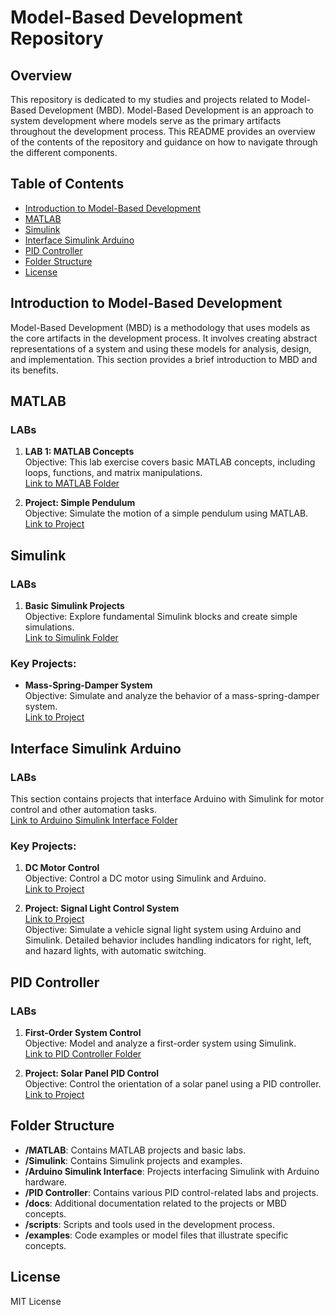 # Model-Based Development Repository

## Overview
This repository is dedicated to my studies and projects related to Model-Based Development (MBD). Model-Based Development is an approach to system development where models serve as the primary artifacts throughout the development process. This README provides an overview of the contents of the repository and guidance on how to navigate through the different components.

## Table of Contents
- [Introduction to Model-Based Development](#introduction-to-model-based-development)
- [MATLAB](#matlab)
- [Simulink](#simulink)
- [Interface Simulink Arduino](#interface-simulink-arduino)
- [PID Controller](#pid-controller)
- [Folder Structure](#folder-structure)
- [License](#license)

## Introduction to Model-Based Development
Model-Based Development (MBD) is a methodology that uses models as the core artifacts in the development process. It involves creating abstract representations of a system and using these models for analysis, design, and implementation. This section provides a brief introduction to MBD and its benefits.

## MATLAB
### LABs
1. **LAB 1: MATLAB Concepts**  
   Objective: This lab exercise covers basic MATLAB concepts, including loops, functions, and matrix manipulations.  
   [Link to MATLAB Folder](https://github.com/yassa404/Model-_Based_development/tree/main/MATLAB)

2. **Project: Simple Pendulum**  
   Objective: Simulate the motion of a simple pendulum using MATLAB.  
   [Link to Project](https://github.com/yassa404/Model-_Based_development/tree/main/MATLAB/Project)

## Simulink
### LABs
1. **Basic Simulink Projects**  
   Objective: Explore fundamental Simulink blocks and create simple simulations.  
   [Link to Simulink Folder](https://github.com/yassa404/Model-_Based_development/tree/main/Simulink)

### Key Projects:
- **Mass-Spring-Damper System**  
  Objective: Simulate and analyze the behavior of a mass-spring-damper system.  
  [Link to Project](https://github.com/yassa404/Model-_Based_development/tree/main/Simulink/Laps/mass_spring_dumper)

## Interface Simulink Arduino
### LABs
This section contains projects that interface Arduino with Simulink for motor control and other automation tasks.  
[Link to Arduino Simulink Interface Folder](https://github.com/yassa404/Model-_Based_development/tree/main/Arduino%20Simulink%20Interface)

### Key Projects:
1. **DC Motor Control**  
   Objective: Control a DC motor using Simulink and Arduino.  
   [Link to Project](https://github.com/yassa404/Model-_Based_development/tree/main/Arduino%20Simulink%20Interface/Laps)

2. **Project: Signal Light Control System**  
   [Link to Project](https://github.com/yassa404/Model-_Based_development/tree/main/Arduino%20Simulink%20Interface/Task/Turn_Signals)  
   Objective: Simulate a vehicle signal light system using Arduino and Simulink. Detailed behavior includes handling indicators for right, left, and hazard lights, with automatic switching.

## PID Controller
### LABs
1. **First-Order System Control**  
   Objective: Model and analyze a first-order system using Simulink.  
   [Link to PID Controller Folder](https://github.com/yassa404/Model-_Based_development/tree/main/PID_controler/laps)

2. **Project: Solar Panel PID Control**  
   Objective: Control the orientation of a solar panel using a PID controller.  
   [Link to Project](https://github.com/yassa404/Model-_Based_development/tree/main/PID%20controller%20projects/project1)

## Folder Structure
- **/MATLAB**: Contains MATLAB projects and basic labs.
- **/Simulink**: Contains Simulink projects and examples.
- **/Arduino Simulink Interface**: Projects interfacing Simulink with Arduino hardware.
- **/PID Controller**: Contains various PID control-related labs and projects.
- **/docs**: Additional documentation related to the projects or MBD concepts.
- **/scripts**: Scripts and tools used in the development process.
- **/examples**: Code examples or model files that illustrate specific concepts.

## License
MIT License

